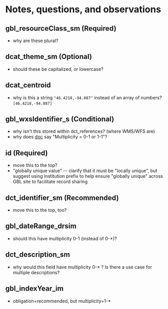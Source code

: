 # Notes, questions, and observations

## gbl_resourceClass_sm (Required)
- why are these plural?

## dcat_theme_sm (Optional)
- should these be capitalized, or lowercase?

## dcat_centroid
- why is this a string `"46.4218,-94.087"` instead of an array of numbers? `[46.4218,-94.087]`

## gbl_wxsIdentifier_s (Conditional)
- why isn't this stored within dct_references? (where WMS/WFS are)
- why does [doc](https://opengeometadata.org/docs/ogm-aardvark/wxs-identifier) say "Multiplicity = 0-1 or 1-1"?

## id (Required)
- move this to the top?
- "globally unique value" -- clarify that it must be "locally unique", but suggest using institution prefix to help ensure "globally unique" across GBL site to facilitate record sharing

## dct_identifier_sm (Recommended)
- move this to the top, too?

## gbl_dateRange_drsim
- should this have multiplicity 0-1 (instead of 0-\*)?

## dct_description_sm
- why would this field have multiplicity 0-\* ?  Is there a use case for multiple descriptions?

## gbl_indexYear_im
- obligation=recommended, but multiplicity=1-*
